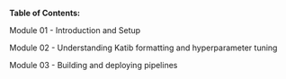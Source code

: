 **Table of Contents:**

Module 01 - Introduction and Setup

Module 02 - Understanding Katib formatting and hyperparameter tuning

Module 03 - Building and deploying pipelines

